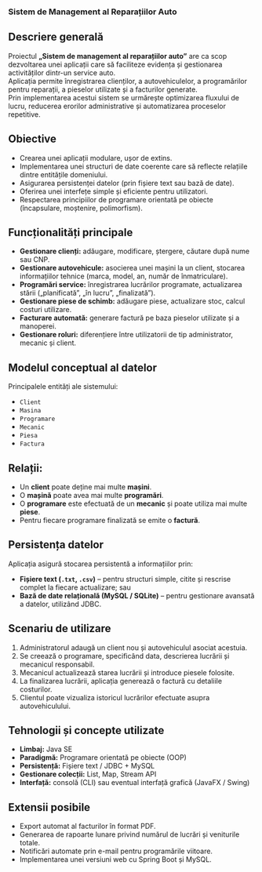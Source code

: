 
### Sistem de Management al Reparațiilor Auto  

## Descriere generală
Proiectul **„Sistem de management al reparațiilor auto”** are ca scop dezvoltarea unei aplicații care să faciliteze evidența și gestionarea activităților dintr-un service auto.  
Aplicația permite înregistrarea clienților, a autovehiculelor, a programărilor pentru reparații, a pieselor utilizate și a facturilor generate.  
Prin implementarea acestui sistem se urmărește optimizarea fluxului de lucru, reducerea erorilor administrative și automatizarea proceselor repetitive.


## Obiective
- Crearea unei aplicații modulare, ușor de extins.  
- Implementarea unei structuri de date coerente care să reflecte relațiile dintre entitățile domeniului.  
- Asigurarea persistenței datelor (prin fișiere text sau bază de date).  
- Oferirea unei interfețe simple și eficiente pentru utilizatori.  
- Respectarea principiilor de programare orientată pe obiecte (încapsulare, moștenire, polimorfism).


## Funcționalități principale
- **Gestionare clienți:** adăugare, modificare, ștergere, căutare după nume sau CNP.  
- **Gestionare autovehicule:** asocierea unei mașini la un client, stocarea informațiilor tehnice (marca, model, an, număr de înmatriculare).  
- **Programări service:** înregistrarea lucrărilor programate, actualizarea stării („planificată”, „în lucru”, „finalizată”).  
- **Gestionare piese de schimb:** adăugare piese, actualizare stoc, calcul costuri utilizare.  
- **Facturare automată:** generare factură pe baza pieselor utilizate și a manoperei.  
- **Gestionare roluri:** diferențiere între utilizatorii de tip administrator, mecanic și client.



## Modelul conceptual al datelor
Principalele entități ale sistemului:
- `Client`
- `Masina`
- `Programare`
- `Mecanic`
- `Piesa`
- `Factura`

## Relații:
- Un **client** poate deține mai multe **mașini**.  
- O **mașină** poate avea mai multe **programări**.  
- O **programare** este efectuată de un **mecanic** și poate utiliza mai multe **piese**.  
- Pentru fiecare programare finalizată se emite o **factură**.


## Persistența datelor
Aplicația asigură stocarea persistentă a informațiilor prin:
- **Fișiere text (`.txt`, `.csv`)** – pentru structuri simple, citite și rescrise complet la fiecare actualizare; sau  
- **Bază de date relațională (MySQL / SQLite)** – pentru gestionare avansată a datelor, utilizând JDBC.


## Scenariu de utilizare
1. Administratorul adaugă un client nou și autovehiculul asociat acestuia.  
2. Se creează o programare, specificând data, descrierea lucrării și mecanicul responsabil.  
3. Mecanicul actualizează starea lucrării și introduce piesele folosite.  
4. La finalizarea lucrării, aplicația generează o factură cu detaliile costurilor.  
5. Clientul poate vizualiza istoricul lucrărilor efectuate asupra autovehiculului.


## Tehnologii și concepte utilizate
- **Limbaj:** Java SE  
- **Paradigmă:** Programare orientată pe obiecte (OOP)  
- **Persistență:** Fișiere text / JDBC + MySQL  
- **Gestionare colecții:** List, Map, Stream API  
- **Interfață:** consolă (CLI) sau  eventual interfață grafică (JavaFX / Swing)  


## Extensii posibile
- Export automat al facturilor în format PDF.  
- Generarea de rapoarte lunare privind numărul de lucrări și veniturile totale.  
- Notificări automate prin e-mail pentru programările viitoare.  
- Implementarea unei versiuni web cu Spring Boot și MySQL.
